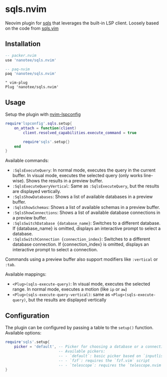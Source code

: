 # sqls.nvim

Neovim plugin for [sqls](https://github.com/lighttiger2505/sqls) that leverages the built-in LSP client. Loosely based on the code from [sqls.vim](https://github.com/lighttiger2505/sqls.vim)

## Installation

```lua
-- packer.nvim
use 'nanotee/sqls.nvim'

-- paq-nvim
paq 'nanotee/sqls.nvim'
```

```vim
" vim-plug
Plug 'nanotee/sqls.nvim'
```

## Usage

Setup the plugin with [nvim-lspconfig](https://github.com/neovim/nvim-lspconfig)

```lua
require'lspconfig'.sqls.setup{
    on_attach = function(client)
        client.resolved_capabilities.execute_command = true

        require'sqls'.setup{}
    end
}
```

Available commands:

- `:SqlsExecuteQuery`: In normal mode, executes the query in the current buffer. In visual mode, executes the selected query (only works line-wise). Shows the results in a preview buffer.
- `:SqlsExecuteQueryVertical`: Same as `:SqlsExecuteQuery`, but the results are displayed vertically.
- `:SqlsShowDatabases`: Shows a list of available databases in a preview buffer.
- `:SqlsShowSchemas`: Shows a list of available schemas in a preview buffer.
- `:SqlsShowConnections`: Shows a list of available database connections in a preview buffer.
- `:SqlsSwitchDatabase {database_name}`: Switches to a different database. If {database_name} is omitted, displays an interactive prompt to select a database.
- `:SqlsSwitchConnection {connection_index}`: Switches to a different database connection. If {connection_index} is omitted, displays an interactive prompt to select a connection.

Commands using a preview buffer also support modifiers like `:vertical` or `:tab`.

Available mappings:

- `<Plug>(sqls-execute-query)`: In visual mode, executes the selected range. In normal mode, executes a motion (like `ip` or `aw`)
- `<Plug>(sqls-execute-query-vertical)`: same as `<Plug>(sqls-execute-query)`, but the results are displayed vertically

## Configuration

The plugin can be configured by passing a table to the `setup()` function. Available options:

```lua
require'sqls'.setup{
    picker = 'default', -- Picker for choosing a database or a connection.
                        -- Available pickers:
                        -- - `default`: basic picker based on `inputlist()`
                        -- - `fzf`: requires the `fzf.vim` script
                        -- - `telescope`: requires the `telescope.nvim` plugin
}
```

